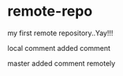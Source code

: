 # remote-repo
my first remote repository..Yay!!!

local comment added comment
  
master added comment remotely
